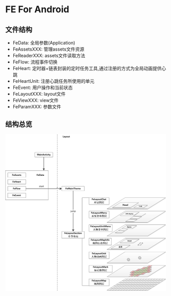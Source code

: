 ﻿# FE For Android

## 文件结构

* FeData: 全局参数(Application)
* FeAssetsXXX: 管理assets文件资源
* FeReaderXXX: assets文件读取方法
* FeFlow: 流程事件切换
* FeHeart: 定时器+链表封装的定时任务工具,通过注册的方式为全局动画提供心跳
* FeHeartUnit: 注册心跳任务所使用的单元
* FeEvent: 用户操作和当前状态
* FeLayoutXXX: layout文件
* FeViewXXX: view文件
* FeParamXXX: 参数文件

## 结构总览

![Image](structure.png)
